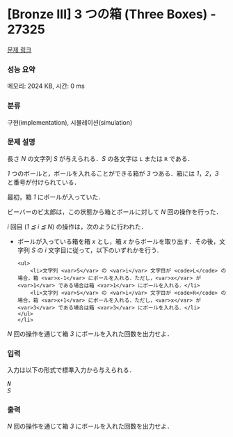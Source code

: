 # [Bronze III] 3 つの箱 (Three Boxes) - 27325 

[문제 링크](https://www.acmicpc.net/problem/27325) 

### 성능 요약

메모리: 2024 KB, 시간: 0 ms

### 분류

구현(implementation), 시뮬레이션(simulation)

### 문제 설명

<p>長さ <var>N</var> の文字列 <var>S</var> が与えられる．<var>S</var> の各文字は <code>L</code> または <code>R</code> である．</p>

<p><var>1</var> つのボールと，ボールを入れることができる箱が <var>3</var> つある．箱には <var>1</var>，<var>2</var>，<var>3</var> と番号が付けられている．</p>

<p>最初，箱 <var>1</var> にボールが入っていた．</p>

<p>ビーバーのビ太郎は，この状態から箱とボールに対して <var>N</var> 回の操作を行った．</p>

<p><var>i</var> 回目 (<var>1 ≦ i ≦ N</var>) の操作は，次のように行われた．</p>

<ul>
	<li>ボールが入っている箱を箱 <var>x</var> とし，箱 <var>x</var> からボールを取り出す．その後，文字列 <var>S</var> の <var>i</var> 文字目に従って，以下のいずれかを行う．

	<ul>
		<li>文字列 <var>S</var> の <var>i</var> 文字目が <code>L</code> の場合，箱 <var>x-1</var> にボールを入れる．ただし，<var>x</var> が <var>1</var> である場合は箱 <var>1</var> にボールを入れる．</li>
		<li>文字列 <var>S</var> の <var>i</var> 文字目が <code>R</code> の場合，箱 <var>x+1</var> にボールを入れる．ただし，<var>x</var> が <var>3</var> である場合は箱 <var>3</var> にボールを入れる．</li>
	</ul>
	</li>
</ul>

<p><var>N</var> 回の操作を通じて箱 <var>3</var> にボールを入れた回数を出力せよ．</p>

### 입력 

 <p>入力は以下の形式で標準入力から与えられる．</p>

<pre><var>N</var>
<var>S</var></pre>

### 출력 

 <p><var>N</var> 回の操作を通じて箱 <var>3</var> にボールを入れた回数を出力せよ．</p>

